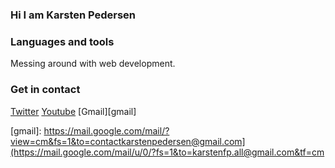 ### Hi I am Karsten Pedersen

### Languages and tools
Messing around with web development.

### Get in contact
[Twitter][twitter]
[Youtube][youtube]
[Gmail][gmail]


[twitter]: https://twitter.com/KarstenFinderup
[youtube]: https://www.youtube.com/channel/UCPUSU_U5RsqrcPoNHDKsWEg
[gmail]: https://mail.google.com/mail/?view=cm&fs=1&to=contactkarstenpedersen@gmail.com](https://mail.google.com/mail/u/0/?fs=1&to=karstenfp.all@gmail.com&tf=cm
